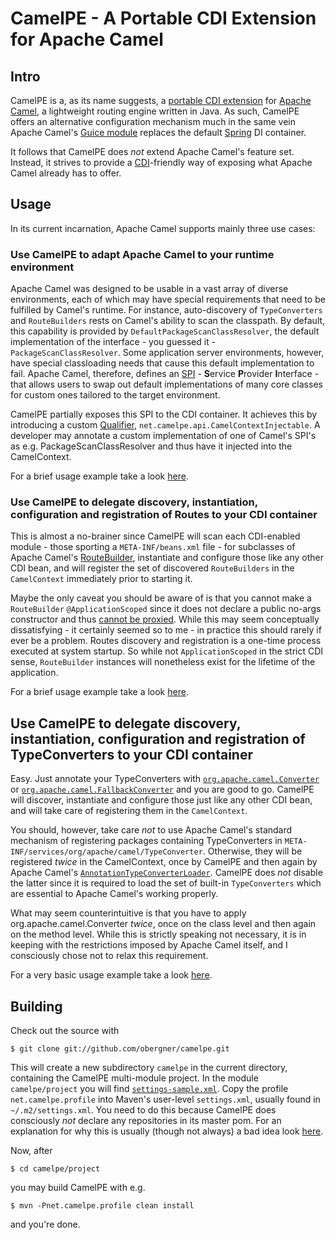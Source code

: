CamelPE - A Portable CDI Extension for Apache Camel
===================================================

## Intro

CamelPE is a, as its name suggests, a [portable CDI extension](http://docs.jboss.org/weld/reference/1.1.0.Beta1/en-US/html/extend.html) for [Apache Camel](http://camel.apache.org), a lightweight routing engine written in Java. As such, CamelPE offers an alternative configuration mechanism much in the same vein Apache Camel's [Guice module](http://camel.apache.org/guice.html) replaces the default [Spring](http://www.springframework.org) DI container.

It follows that CamelPE does *not* extend Apache Camel's feature set. Instead, it strives to provide a [CDI](http://seamframework.org/Weld)-friendly way of exposing what Apache Camel already has to offer.

## Usage

In its current incarnation, Apache Camel supports mainly three use cases:

### Use CamelPE to adapt Apache Camel to your runtime environment

Apache Camel was designed to be usable in a vast array of diverse environments, each of which may have special requirements that need to be fulfilled by Camel's runtime. For instance, auto-discovery of `TypeConverters` and `RouteBuilders` rests on Camel's ability to scan the classpath. By default, this capability is provided by `DefaultPackageScanClassResolver`, the default implementation of the interface - you guessed it - `PackageScanClassResolver`. Some application server environments, however, have special classloading needs that cause this default implementation to fail. Apache Camel, therefore, defines an [SPI](http://camel.apache.org/maven/camel-2.2.0/camel-core/apidocs/index.html) - **S**ervice **P**rovider **I**nterface - that allows users to swap out default implementations of many core classes for custom ones tailored to the target environment.

CamelPE partially exposes this SPI to the CDI container. It achieves this by introducing a custom [Qualifier](http://docs.jboss.org/weld/reference/1.1.0.Beta1/en-US/html/injection.html#d0e1225), `net.camelpe.api.CamelContextInjectable`. A developer may annotate a custom implementation of one of Camel's SPI's as e.g. PackageScanClassResolver and thus have it injected into the CamelContext.

For a brief usage example take a look [here](https://github.com/obergner/camelpe/blob/master/core/camelpe-extension/src/test/java/net/camelpe/extension/configuration_samples/SamplePackageScanClassResolver.java).

### Use CamelPE to delegate discovery, instantiation, configuration and registration of Routes to your CDI container

This is almost a no-brainer since CamelPE will scan each CDI-enabled module - those sporting a `META-INF/beans.xml` file - for subclasses of Apache Camel's [RouteBuilder](http://camel.apache.org/maven/camel-2.2.0/camel-core/apidocs/org/apache/camel/builder/RouteBuilder.html), instantiate and configure those like any other CDI bean, and will register the set of discovered `RouteBuilders` in the `CamelContext` immediately prior to starting it.

Maybe the only caveat you should be aware of is that you cannot make a `RouteBuilder` `@ApplicationScoped` since it does not declare a public no-args constructor and thus [cannot be proxied](http://docs.jboss.org/weld/reference/1.1.0.Beta1/en-US/html/injection.html#d0e1439). While this may seem conceptually dissatisfying - it certainly seemed so to me - in practice this should rarely if ever be a problem. Routes discovery and registration is a one-time process executed at system startup. So while not `ApplicationScoped` in the strict CDI sense, `RouteBuilder` instances will nonetheless exist for the lifetime of the application.

For a brief usage example take a look [here](https://github.com/obergner/camelpe/blob/master/core/camelpe-extension/src/test/java/net/camelpe/extension/advanced_samples/AdvancedRoutes.java).

## Use CamelPE to delegate discovery, instantiation, configuration and registration of TypeConverters to your CDI container

Easy. Just annotate your TypeConverters with [`org.apache.camel.Converter`](http://camel.apache.org/maven/camel-2.2.0/camel-core/apidocs/org/apache/camel/Converter) or [`org.apache.camel.FallbackConverter`](http://camel.apache.org/maven/camel-2.2.0/camel-core/apidocs/org/apache/camel/FallbackConverter) and you are good to go. CamelPE will discover, instantiate and configure those just like any other CDI bean, and will take care of registering them in the `CamelContext`.

You should, however, take care *not* to use Apache Camel's standard mechanism of registering packages containing TypeConverters in `META-INF/services/org/apache/camel/TypeConverter`. Otherwise, they will be registered *twice* in the CamelContext, once by CamelPE and then again by Apache Camel's [`AnnotationTypeConverterLoader`](http://camel.apache.org/maven/camel-2.2.0/camel-core/apidocs/org/apache/camel/impl/converter/AnnotationTypeConverterLoader.html). CamelPE does *not* disable the latter since it is required to load the set of built-in `TypeConverters` which are essential to Apache Camel's working properly.

What may seem counterintuitive is that you have to apply org.apache.camel.Converter *twice*, once on the class level and then again on the method level. While this is strictly speaking not necessary, it is in keeping with the restrictions imposed by Apache Camel itself, and I consciously chose not to relax this requirement.

For a very basic usage example take a look [here](https://github.com/obergner/camelpe/blob/master/core/camelpe-extension/src/test/java/net/camelpe/extension/advanced_samples/DateToLongConverter.java).

## Building

Check out the source with

	$ git clone git://github.com/obergner/camelpe.git

This will create a new subdirectory `camelpe` in the current directory, containing the CamelPE multi-module project. In the module `camelpe/project` you will find [`settings-sample.xml`](https://github.com/obergner/camelpe/blob/master/project/settings-sample.xml). Copy the profile `net.camelpe.profile` into Maven's user-level `settings.xml`, usually found in `~/.m2/settings.xml`. You need to do this because CamelPE does consciously *not* declare any repositories in its master pom. For an explanation for why this is usually (though not always) a bad idea look [here](http://www.sonatype.com/people/2009/02/why-putting-repositories-in-your-poms-is-a-bad-idea/).

Now, after 

	$ cd camelpe/project

you may build CamelPE with e.g.

	$ mvn -Pnet.camelpe.profile clean install

and you're done. 
